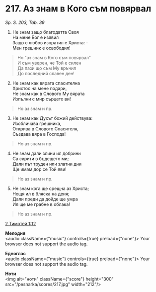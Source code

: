 # 217. Аз знам в Кого съм повярвал

_Sp. S. 203, Tab. 39_

1. Не знам защо благодатта Своя  
На мене Бог е изявил  
Защо с любов изпратил е Христа: -  
Мен грешник е освободил!  

> Но "аз знам в Кого съм повярвал"  
> И съм уверен, че Той е силен  
> Да пази що съм Му връчил  
> До последний славен ден!

2. Не знам как вярата спасителна  
Христос на мене подари,  
Не знам как в Словото Му вярата  
Изпълни с мир сърцето ви!  

> Но аз знам и пр.  

3. Не знам как Духът божий действува:  
Изобличава грешника,  
Открива в Словото Спасителя,  
Създава вяра в Господа!  

> Но аз знам и пр.  

4. Не знам дали злини ил добрини  
Са скрити в бъдещето ми;  
Дали път труден или златни дни  
Ще имам дор се Той яви!  

> Но аз знам и пр.  

5. Не знам кога ще срещна аз Христа;  
Нощя ил в бляска на деня;  
Дали преди да дойде ще умра  
Ил ще ме грабне в облака!  

> Но аз знам и пр.

[2 Тимотей 1:12](http://biblia.bg/index.php?k=62&g=1&s=12)

**Мелодия**  
<audio className={"music"} controls={true} preload={"none"}>
    <source src="/pesnarka/mp3/217.mp3" type="audio/mpeg"/>
    Your browser does not support the audio tag.
</audio>

**Едноглас**  
<audio className={"music"} controls={true} preload={"none"}>
    <source src="/pesnarka/transp/217.mp3" type="audio/mpeg"/>
    Your browser does not support the audio tag.
</audio>

**Ноти**  
<img alt="ноти" className={"score"} height="300" src="/pesnarka/scores/217.jpg" width="212"/>
